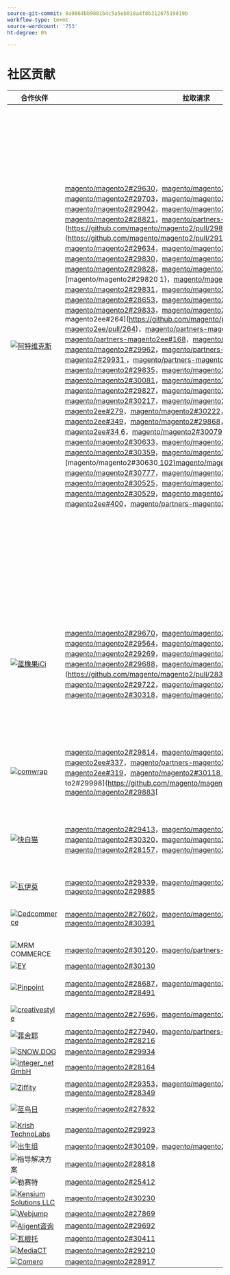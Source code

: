 ```yaml
---
source-git-commit: 8a9864bb9881b4c5a5eb018a4f8b31267519819b
workflow-type: tm+mt
source-wordcount: '753'
ht-degree: 0%

---
```

# 社区贡献

| 合作伙伴 | 拉取请求 | 相关的GitHub问题 |
| ------- | ------- | ------- |
| <a target="_blank" href="https://partners.magento.com/portal/directory/?query=Atwix"><img alt="阿特维克斯" src="https://avatars3.githubusercontent.com/t/2617739?s=400&v=4"></a> | [magento/magento2#29630](https://github.com/magento/magento2/pull/29630)，[magento/magento2#29459](https://github.com/magento/magento2/pull/29459)，[magento/magento2#29703](https://github.com/magento/magento2/pull/29703)，[magento/magento2#29460](https://github.com/magento/magento2/pull/29460)，[magento/magento2#29042](https://github.com/magento/magento2/pull/29042)，[magento/magento2#29482](https://github.com/magento/magento2/pull/29482)，[magento/magento2#28821](https://github.com/magento/magento2/pull/28821)，[magento/partners-magento2ee#260](https://github.com/magento/partners-magento2ee/pull/260)，](https://github.com/magento/magento2/pull/29820)magento/magento2#29148](https://github.com/magento/magento2/pull/29148)，[magento/magento2#29634](https://github.com/magento/magento2/pull/29634)，[magento/magento2#29832](https://github.com/magento/magento2/pull/29832)，[magento/magento2#29830](https://github.com/magento/magento2/pull/29830)，[magento/magento2#29829](https://github.com/magento/magento2/pull/29829)，[magento/magento2#29828](https://github.com/magento/magento2/pull/29828)，[magento/magento2#29821](https://github.com/magento/magento2/pull/29821)，[magento/magento2#29820 1}，[magento/magento2#29836](https://github.com/magento/magento2/pull/29836)，[magento/magento2#29831](https://github.com/magento/magento2/pull/29831)，[magento/magento2#29822](https://github.com/magento/magento2/pull/29822)，[magento/magento2#28653](https://github.com/magento/magento2/pull/28653)，[magento/magento2#27391](https://github.com/magento/magento2/pull/27391)，[magento/magento2#29833](https://github.com/magento/magento2/pull/29833)，[magento/magento2#29904](https://github.com/magento/magento2/pull/29904) partners-magento2ee#264](https://github.com/magento/partners-magento2ee/pull/264)，[magento/partners-magento2ee#248](https://github.com/magento/partners-magento2ee/pull/248)，[magento/partners-magento2ee#168](https://github.com/magento/partners-magento2ee/pull/168)，[magento/magento2#29929](https://github.com/magento/magento2/pull/29929)，[magento/magento2#29962](https://github.com/magento/magento2/pull/29962)，[magento/partners-magento2ee#329](https://github.com/magento/partners-magento2ee/pull/329)，[magento2#29931 ](https://github.com/magento/magento2/pull/29931)，[magento/partners-magento2ee#316](https://github.com/magento/partners-magento2ee/pull/316)，[magento/magento2#29835](https://github.com/magento/magento2/pull/29835)，[magento/magento2#29834](https://github.com/magento/magento2/pull/29834)，[magento/magento2#30081](https://github.com/magento/magento2/pull/30081)，[magento/magento2#30030](https://github.com/magento/magento2/pull/30030)，[magento/magento2#29827](https://github.com/magento/magento2/pull/29827)，[magento/magento2#30049](https://github.com/magento/magento2/pull/30049) [magento/magento2#30217](https://github.com/magento/magento2/pull/30217)，[magento/magento2#27939](https://github.com/magento/magento2/pull/27939)，[magento/partners-magento2ee#279](https://github.com/magento/partners-magento2ee/pull/279)，[magento/magento2#30222](https://github.com/magento/magento2/pull/30222)，[magento/partners-magento2ee#349](https://github.com/magento/partners-magento2ee/pull/349)，[magento/magento2#29868](https://github.com/magento/magento2/pull/29868)，[magento/partners-magento2ee#34 6](https://github.com/magento/partners-magento2ee/pull/346)，[magento/magento2#30079](https://github.com/magento/magento2/pull/30079)，[magento/magento2#30317](https://github.com/magento/magento2/pull/30317)，[magento/magento2#30633](https://github.com/magento/magento2/pull/30633)，[magento/magento2#30619](https://github.com/magento/magento2/pull/30619)，[magento/magento2#30359](https://github.com/magento/magento2/pull/30359)，[magento/magento2#30223](https://github.com/magento/magento2/pull/30223)，[magento/magento2#30630[ 102}magento/magento2#29675](https://github.com/magento/magento2/pull/29675)，[magento/magento2#30777](https://github.com/magento/magento2/pull/30777)，[magento/magento2#30528](https://github.com/magento/magento2/pull/30528)，[magento/magento2#30525](https://github.com/magento/magento2/pull/30525)，[magento/magento2#30779](https://github.com/magento/magento2/pull/30779)，[magento/magento2#30529](https://github.com/magento/magento2/pull/30529)，[magento magento2#30694](https://github.com/magento/magento2/pull/30694)，[magento/partners-magento2ee#400](https://github.com/magento/partners-magento2ee/pull/400)，[magento/partners-magento2ee#401](https://github.com/magento/partners-magento2ee/pull/401)[](https://github.com/magento/magento2/pull/30630)[ | [magento/magento2#29649](https://github.com/magento/magento2/issues/29649)，[magento/magento2#29712](https://github.com/magento/magento2/issues/29712)，[magento/magento2#29501](https://github.com/magento/magento2/issues/29501)，[magento/magento2#29145](https://github.com/magento/magento2/issues/29145)，[magento/magento2#29500](https://github.com/magento/magento2/issues/29500)，[magento/magento2#28520](https://github.com/magento/magento2/issues/28520)，[magento/magento2#28558](https://github.com/magento/magento2/issues/28558)，[magento/magento2#29648](https://github.com/magento/magento2/issues/29648) to2#29843](https://github.com/magento/magento2/issues/29843)，[magento/magento2#29845](https://github.com/magento/magento2/issues/29845)，[magento/magento2#29846](https://github.com/magento/magento2/issues/29846)，[magento/magento2#29847](https://github.com/magento/magento2/issues/29847)，[magento/magento2#29824](https://github.com/magento/magento2/issues/29824)，[magento/magento2#29823](https://github.com/magento/magento2/issues/29823)，[magento/magento2#29841](https://github.com/magento/magento2/issues/29841)，[magento/magento2#29844](https://github.com/magento/magento2/issues/29844) 2}magento/magento2#29825](https://github.com/magento/magento2/issues/29825)，[magento/magento2#29531](https://github.com/magento/magento2/issues/29531)，[magento/magento2#29601](https://github.com/magento/magento2/issues/29601)，[magento/magento2#29839](https://github.com/magento/magento2/issues/29839)，[magento/partners-magento2ee#28551](https://github.com/magento/partners-magento2ee/issues/28551)，[magento/magento2#29940](https://github.com/magento/magento2/issues/29940)，[magento/magento2#29982](https://github.com/magento/magento2/issues/29982) #29941](https://github.com/magento/magento2/issues/29941)，[magento/magento2#29842](https://github.com/magento/magento2/issues/29842)，[magento/magento2#29838](https://github.com/magento/magento2/issues/29838)，[magento/magento2#30103](https://github.com/magento/magento2/issues/30103)，[magento/magento2#30032](https://github.com/magento/magento2/issues/30032)，[magento/magento2#29848](https://github.com/magento/magento2/issues/29848)，[magento/magento2#30058](https://github.com/magento/magento2/issues/30058)，[magento/magento2#30031](https://github.com/magento/magento2/issues/30031) magento/magento2#30061](https://github.com/magento/magento2/issues/30061)、[magento/magento2#30561](https://github.com/magento/magento2/issues/30561)、[magento/magento2#30469](https://github.com/magento/magento2/issues/30469)、[magento/magento2#30468](https://github.com/magento/magento2/issues/30468)、[magento/magento2#30372](https://github.com/magento/magento2/issues/30372)、[magento/magento2#30683](https://github.com/magento/magento2/issues/30683)、[magento/magento2#30624](https://github.com/magento/magento2/issues/30624)、[magento/magento2#29168 7}，[magento/magento2#30783](https://github.com/magento/magento2/issues/30783)，[magento/magento2#30916](https://github.com/magento/magento2/issues/30916)，[magento/magento2#30917](https://github.com/magento/magento2/issues/30917)，[magento/magento2#30782](https://github.com/magento/magento2/issues/30782)，[magento/magento2#30926](https://github.com/magento/magento2/issues/30926)，[magento/magento2#30625](https://github.com/magento/magento2/issues/30625)，[magento/partners-magento2ee#30474](https://github.com/magento/partners-magento2ee/issues/30474) to/partners-magento2ee#410](https://github.com/magento/partners-magento2ee/issues/410)[[[[](https://github.com/magento/magento2/issues/29168)[ |
| <a target="_blank" href="https://solutionpartners.adobe.com/s/directory/detail/blue+acorn+ici"><img alt="蓝橡果iCi" src="https://avatars0.githubusercontent.com/t/2916141?s=400&v=4"></a> | [magento/magento2#29670](https://github.com/magento/magento2/pull/29670)，[magento/magento2#29669](https://github.com/magento/magento2/pull/29669)，[magento/magento2#29564](https://github.com/magento/magento2/pull/29564)，[magento/magento2#27494](https://github.com/magento/magento2/pull/27494)，[magento/magento2#29269](https://github.com/magento/magento2/pull/29269)，[magento/magento2#27609](https://github.com/magento/magento2/pull/27609)，[magento/magento2#29688](https://github.com/magento/magento2/pull/29688)，[magento/magento2#29081](https://github.com/magento/magento2/pull/29081) to2#28379](https://github.com/magento/magento2/pull/28379)，[magento/magento2#29722](https://github.com/magento/magento2/pull/29722)，[magento/magento2#27077](https://github.com/magento/magento2/pull/27077)，[magento/magento2#30318](https://github.com/magento/magento2/pull/30318)，[magento/magento2#30010](https://github.com/magento/magento2/pull/30010)[ | [magento/magento2#29672](https://github.com/magento/magento2/issues/29672)，[magento/magento2#29673](https://github.com/magento/magento2/issues/29673)，[magento/magento2#29679](https://github.com/magento/magento2/issues/29679)，[magento/magento2#29537](https://github.com/magento/magento2/issues/29537)，[magento/magento2#25595](https://github.com/magento/magento2/issues/25595)，[magento/magento2#29689](https://github.com/magento/magento2/issues/29689)，[magento/magento2#28154](https://github.com/magento/magento2/issues/28154)，[magento/magento2#28428](https://github.com/magento/magento2/issues/28428) to2#27397](https://github.com/magento/magento2/issues/27397)，[magento/magento2#29729](https://github.com/magento/magento2/issues/29729)，[magento/magento2#29558](https://github.com/magento/magento2/issues/29558)，[magento/magento2#25110](https://github.com/magento/magento2/issues/25110)，[magento/magento2#25886](https://github.com/magento/magento2/issues/25886)，[magento/magento2#28286](https://github.com/magento/magento2/issues/28286)，[magento/magento2#30009](https://github.com/magento/magento2/issues/30009)[ |
| <a target="_blank" href="https://partners.magento.com/portal/directory/?query=Comwrap"><img alt="comwrap" src="https://avatars3.githubusercontent.com/t/2637428?s=400&v=4"></a> | [magento/magento2#29814](https://github.com/magento/magento2/pull/29814)，[magento/magento2#29751](https://github.com/magento/magento2/pull/29751)，[magento/partners-magento2ee#337](https://github.com/magento/partners-magento2ee/pull/337)，[magento/partners-magento2ee#328](https://github.com/magento/partners-magento2ee/pull/328)，[magento/partners-magento2ee#319](https://github.com/magento/partners-magento2ee/pull/319)，[magento/magento2#30118 30019](https://github.com/magento/magento2/pull/30118)，[magento/magento](https://github.com/magento/magento2/pull/30019) to2#29998](https://github.com/magento/magento2/pull/29998)，[magento/magento2#29883](https://github.com/magento/magento2/pull/29883)[ | [magento/magento2#29718](https://github.com/magento/magento2/issues/29718)，[magento/magento2#29372](https://github.com/magento/magento2/issues/29372)，[magento/magento2#29927](https://github.com/magento/magento2/issues/29927)，[magento/magento2#29930](https://github.com/magento/magento2/issues/29930)，[magento/magento2#29926](https://github.com/magento/magento2/issues/29926)，[magento/magento2#29880](https://github.com/magento/magento2/issues/29880) |
| <a target="_blank" href="https://solutionpartners.adobe.com/s/directory/detail/fast+white+cat"><img alt="快白猫" src="https://avatars0.githubusercontent.com/t/3579504?s=400&v=4"></a> | [magento/magento2#29413](https://github.com/magento/magento2/pull/29413)，[magento/magento2#28163](https://github.com/magento/magento2/pull/28163)，[magento/magento2#30320](https://github.com/magento/magento2/pull/30320)，[magento/magento2#30355](https://github.com/magento/magento2/pull/30355)，[magento/magento2#28157](https://github.com/magento/magento2/pull/28157)，[magento/magento2#30114](https://github.com/magento/magento2/pull/30114) | [magento/magento2#24060](https://github.com/magento/magento2/issues/24060)，[magento/magento2#13401](https://github.com/magento/magento2/issues/13401)，[magento/magento2#11175](https://github.com/magento/magento2/issues/11175)，[magento/magento2#30296](https://github.com/magento/magento2/issues/30296)，[magento/magento2#22503](https://github.com/magento/magento2/issues/22503)，[magento/magento2#24091](https://github.com/magento/magento2/issues/24091)，[magento/magento2#30073](https://github.com/magento/magento2/issues/30073) |
| <a target="_blank" href="https://partners.magento.com/portal/directory/?query=Vaimo"><img alt="瓦伊莫" src="https://avatars0.githubusercontent.com/t/2617778?s=400&v=4"></a> | [magento/magento2#29339](https://github.com/magento/magento2/pull/29339)，[magento/magento2#28676](https://github.com/magento/magento2/pull/28676)，[magento/magento2#29885](https://github.com/magento/magento2/pull/29885) | [magento/magento2#28633](https://github.com/magento/magento2/issues/28633)，[magento/magento2#29890](https://github.com/magento/magento2/issues/29890) |
| <a target="_blank" href="https://partners.magento.com/portal/directory/?query=Cedcommerce"><img alt="Cedcommerce" src="https://avatars2.githubusercontent.com/t/3028824?s=400&v=4"></a> | [magento/magento2#27602](https://github.com/magento/magento2/pull/27602)，[magento/magento2#30400](https://github.com/magento/magento2/pull/30400)，[magento/magento2#30391](https://github.com/magento/magento2/pull/30391) | [magento/magento2#27350](https://github.com/magento/magento2/issues/27350)，[magento/magento2#30361](https://github.com/magento/magento2/issues/30361)，[magento/magento2#30362](https://github.com/magento/magento2/issues/30362)，[magento/magento2#30255](https://github.com/magento/magento2/issues/30255) |
| <img alt="MRM COMMERCE" src="https://avatars0.githubusercontent.com/t/3714179?s=400&v=4"></a> | [magento/magento2#30120](https://github.com/magento/magento2/pull/30120)，[magento/partners-magento2ee#175](https://github.com/magento/partners-magento2ee/pull/175) | [magento/magento2#30133](https://github.com/magento/magento2/issues/30133)，[magento/partners-magento2ee#26943](https://github.com/magento/partners-magento2ee/issues/26943) |
| <a target="_blank" href="https://partners.magento.com/portal/directory/?query=EY"><img alt="EY" src="https://avatars1.githubusercontent.com/t/3415735?s=400&v=4"></a> | [magento/magento2#30130](https://github.com/magento/magento2/pull/30130) |  |
| <a target="_blank" href="https://partners.magento.com/portal/directory/?query=Pinpoint"><img alt="Pinpoint" src="https://avatars1.githubusercontent.com/t/2617766?s=400&v=4"></a> | [magento/magento2#28687](https://github.com/magento/magento2/pull/28687)，[magento/magento2#28663](https://github.com/magento/magento2/pull/28663)，[magento/magento2#28491](https://github.com/magento/magento2/pull/28491) | [magento/magento2#8538](https://github.com/magento/magento2/issues/8538)，[magento/magento2#28479](https://github.com/magento/magento2/issues/28479)，[magento/magento2#28186](https://github.com/magento/magento2/issues/28186) |
| <a target="_blank" href="https://partners.magento.com/portal/directory/?query=creativestyle"><img alt="creativestyle" src="https://avatars1.githubusercontent.com/t/3230856?s=400&v=4"></a> | [magento/magento2#27696](https://github.com/magento/magento2/pull/27696)，[magento/magento2#25405](https://github.com/magento/magento2/pull/25405) | [magento/magento2#29553](https://github.com/magento/magento2/issues/29553)，[magento/magento2#25399](https://github.com/magento/magento2/issues/25399) |
| <a target="_blank" href="https://partners.magento.com/portal/directory/?query=Fisheye"><img alt="菲舍耶" src="https://avatars1.githubusercontent.com/t/3171724?s=400&v=4"></a> | [magento/magento2#27940](https://github.com/magento/magento2/pull/27940)，[magento/partners-magento2ee#267](https://github.com/magento/partners-magento2ee/pull/267)，[magento/magento2#28216](https://github.com/magento/magento2/pull/28216) | [magento/magento2#29555](https://github.com/magento/magento2/issues/29555)，[magento/magento2#13440](https://github.com/magento/magento2/issues/13440) |
| <a target="_blank" href="https://partners.magento.com/portal/directory/?query=SNOW.DOG"><img alt="SNOW.DOG" src="https://avatars1.githubusercontent.com/t/2617771?s=400&v=4"></a> | [magento/magento2#29934](https://github.com/magento/magento2/pull/29934) | [magento/magento2#29933](https://github.com/magento/magento2/issues/29933) |
| <a target="_blank" href="https://solutionpartners.adobe.com/s/directory/detail/integer_net+gmbh"><img alt="integer_net GmbH" src="https://avatars0.githubusercontent.com/t/3161792?s=400&v=4"></a> | [magento/magento2#28164](https://github.com/magento/magento2/pull/28164) | [magento/magento2#29585](https://github.com/magento/magento2/issues/29585) |
| <a target="_blank" href="https://partners.magento.com/portal/directory/?query=Ziffity"><img alt="Ziffity" src="https://avatars1.githubusercontent.com/t/3432500?s=400&v=4"></a> | [magento/magento2#29353](https://github.com/magento/magento2/pull/29353)，[magento/magento2#27896](https://github.com/magento/magento2/pull/27896)，[magento/magento2#28349](https://github.com/magento/magento2/pull/28349) | [magento/magento2#29194](https://github.com/magento/magento2/issues/29194)，[magento/magento2#29098](https://github.com/magento/magento2/issues/29098) |
| <a target="_blank" href="https://solutionpartners.adobe.com/s/directory/detail/bluebird+day"><img alt="蓝鸟日" src="https://avatars3.githubusercontent.com/t/3537205?s=400&v=4"></a> | [magento/magento2#27832](https://github.com/magento/magento2/pull/27832) | [magento/magento2#11998](https://github.com/magento/magento2/issues/11998)，[magento/magento2#27500](https://github.com/magento/magento2/issues/27500) |
| <a target="_blank" href="https://solutionpartners.adobe.com/s/directory/detail/krish+technolabs"><img alt="Krish TechnoLabs" src="https://avatars0.githubusercontent.com/t/2849637?s=400&v=4"></a> | [magento/magento2#29923](https://github.com/magento/magento2/pull/29923) | [magento/magento2#29920](https://github.com/magento/magento2/issues/29920) |
| <a target="_blank" href="https://solutionpartners.adobe.com/s/directory/detail/born+group"><img alt="出生组" src="https://avatars1.githubusercontent.com/t/3879151?s=400&v=4"></a> | [magento/magento2#30109](https://github.com/magento/magento2/pull/30109)，[magento/magento2#30421](https://github.com/magento/magento2/pull/30421) | [magento/magento2#30125](https://github.com/magento/magento2/issues/30125) |
| <img alt="指导解决方案" src="https://avatars2.githubusercontent.com/t/3888698?s=400&v=4"></a> | [magento/magento2#28818](https://github.com/magento/magento2/pull/28818) | [magento/magento2#29546](https://github.com/magento/magento2/issues/29546) |
| <img alt="勒赛特" src="https://avatars3.githubusercontent.com/t/3649033?s=400&v=4"></a> | [magento/magento2#25412](https://github.com/magento/magento2/pull/25412) | [magento/magento2#25411](https://github.com/magento/magento2/issues/25411) |
| <a target="_blank" href="https://solutionpartners.adobe.com/s/directory/detail/kensium"><img alt="Kensium Solutions LLC" src="https://avatars2.githubusercontent.com/t/3158707?s=400&v=4"></a> | [magento/magento2#30230](https://github.com/magento/magento2/pull/30230) | [magento/magento2#30179](https://github.com/magento/magento2/issues/30179) |
| <a target="_blank" href="https://partners.magento.com/portal/directory/?query=Webjump"><img alt="Webjump" src="https://avatars3.githubusercontent.com/t/2849617?s=400&v=4"></a> | [magento/magento2#27869](https://github.com/magento/magento2/pull/27869) | [magento/magento2#27866](https://github.com/magento/magento2/issues/27866) |
| <a target="_blank" href="https://solutionpartners.adobe.com/s/directory/detail/aligent+consulting"><img alt="Aligent咨询" src="https://avatars3.githubusercontent.com/t/2686050?s=400&v=4"></a> | [magento/magento2#29692](https://github.com/magento/magento2/pull/29692) | [magento/magento2#30243](https://github.com/magento/magento2/issues/30243) |
| <a target="_blank" href="https://partners.magento.com/portal/directory/?query=Wagento"><img alt="瓦根托" src="https://avatars0.githubusercontent.com/t/2617781?s=400&v=4"></a> | [magento/magento2#30411](https://github.com/magento/magento2/pull/30411) | [magento/magento2#30408](https://github.com/magento/magento2/issues/30408) |
| <a target="_blank" href="https://partners.magento.com/portal/directory/?query=MediaCT"><img alt="MediaCT" src="https://avatars3.githubusercontent.com/t/2617762?s=400&v=4"></a> | [magento/magento2#29210](https://github.com/magento/magento2/pull/29210) | [magento/magento2#29515](https://github.com/magento/magento2/issues/29515) |
| <a target="_blank" href="https://partners.magento.com/portal/directory/?query=eComero"><img alt="Comero" src="https://avatars0.githubusercontent.com/t/3942626?s=400&v=4"></a> | [magento/magento2#28917](https://github.com/magento/magento2/pull/28917) | [magento/magento2#29656](https://github.com/magento/magento2/issues/29656) |
